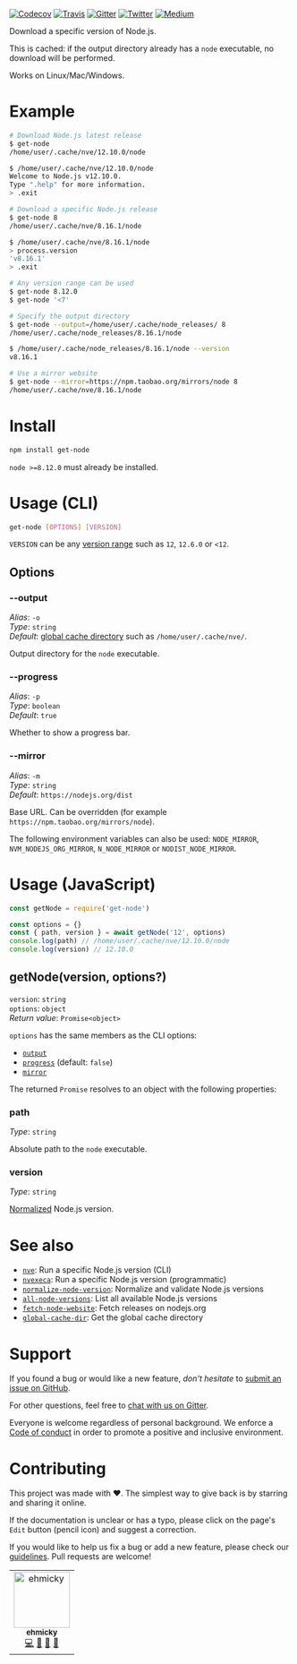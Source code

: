 [![Codecov](https://img.shields.io/codecov/c/github/ehmicky/get-node.svg?label=tested&logo=codecov)](https://codecov.io/gh/ehmicky/get-node)
[![Travis](https://img.shields.io/badge/cross-platform-4cc61e.svg?logo=travis)](https://travis-ci.org/ehmicky/get-node)
[![Gitter](https://img.shields.io/gitter/room/ehmicky/get-node.svg?logo=gitter)](https://gitter.im/ehmicky/get-node)
[![Twitter](https://img.shields.io/badge/%E2%80%8B-twitter-4cc61e.svg?logo=twitter)](https://twitter.com/intent/follow?screen_name=ehmicky)
[![Medium](https://img.shields.io/badge/%E2%80%8B-medium-4cc61e.svg?logo=medium)](https://medium.com/@ehmicky)

Download a specific version of Node.js.

This is cached: if the output directory already has a `node` executable, no
download will be performed.

Works on Linux/Mac/Windows.

# Example

```bash
# Download Node.js latest release
$ get-node
/home/user/.cache/nve/12.10.0/node

$ /home/user/.cache/nve/12.10.0/node
Welcome to Node.js v12.10.0.
Type ".help" for more information.
> .exit

# Download a specific Node.js release
$ get-node 8
/home/user/.cache/nve/8.16.1/node

$ /home/user/.cache/nve/8.16.1/node
> process.version
'v8.16.1'
> .exit

# Any version range can be used
$ get-node 8.12.0
$ get-node '<7'

# Specify the output directory
$ get-node --output=/home/user/.cache/node_releases/ 8
/home/user/.cache/node_releases/8.16.1/node

$ /home/user/.cache/node_releases/8.16.1/node --version
v8.16.1

# Use a mirror website
$ get-node --mirror=https://npm.taobao.org/mirrors/node 8
/home/user/.cache/nve/8.16.1/node
```

# Install

```bash
npm install get-node
```

`node >=8.12.0` must already be installed.

# Usage (CLI)

```bash
get-node [OPTIONS] [VERSION]
```

`VERSION` can be any [version range](https://github.com/npm/node-semver) such as
`12`, `12.6.0` or `<12`.

## Options

### --output

_Alias_: `-o`<br> _Type_: `string`<br>_Default_:
[global cache directory](https://github.com/ehmicky/global-cache-dir) such as
`/home/user/.cache/nve/`.

Output directory for the `node` executable.

### --progress

_Alias_: `-p`<br>_Type_: `boolean`<br>_Default_: `true`

Whether to show a progress bar.

### --mirror

_Alias_: `-m`<br>_Type_: `string`<br>_Default_: `https://nodejs.org/dist`

Base URL. Can be overridden (for example `https://npm.taobao.org/mirrors/node`).

The following environment variables can also be used: `NODE_MIRROR`,
`NVM_NODEJS_ORG_MIRROR`, `N_NODE_MIRROR` or `NODIST_NODE_MIRROR`.

# Usage (JavaScript)

<!-- Remove 'eslint-skip' once estree supports top-level await -->
<!-- eslint-skip -->

```js
const getNode = require('get-node')

const options = {}
const { path, version } = await getNode('12', options)
console.log(path) // /home/user/.cache/nve/12.10.0/node
console.log(version) // 12.10.0
```

## getNode(version, options?)

`version`: `string`<br>`options`: `object`<br>_Return value_: `Promise<object>`

`options` has the same members as the CLI options:

- [`output`](#--output)
- [`progress`](#--progress) (default: `false`)
- [`mirror`](#--mirror)

The returned `Promise` resolves to an object with the following properties:

### path

_Type_: `string`

Absolute path to the `node` executable.

### version

_Type_: `string`

[Normalized](https://github.com/ehmicky/normalize-node-version) Node.js version.

# See also

- [`nve`](https://github.com/ehmicky/nve): Run a specific Node.js version (CLI)
- [`nvexeca`](https://github.com/ehmicky/nve): Run a specific Node.js version
  (programmatic)
- [`normalize-node-version`](https://github.com/ehmicky/normalize-node-version):
  Normalize and validate Node.js versions
- [`all-node-versions`](https://github.com/ehmicky/all-node-versions): List all
  available Node.js versions
- [`fetch-node-website`](https://github.com/ehmicky/fetch-node-website): Fetch
  releases on nodejs.org
- [`global-cache-dir`](https://github.com/ehmicky/global-cache-dir): Get the
  global cache directory

# Support

If you found a bug or would like a new feature, _don't hesitate_ to
[submit an issue on GitHub](../../issues).

For other questions, feel free to
[chat with us on Gitter](https://gitter.im/ehmicky/get-node).

Everyone is welcome regardless of personal background. We enforce a
[Code of conduct](CODE_OF_CONDUCT.md) in order to promote a positive and
inclusive environment.

# Contributing

This project was made with ❤️. The simplest way to give back is by starring and
sharing it online.

If the documentation is unclear or has a typo, please click on the page's `Edit`
button (pencil icon) and suggest a correction.

If you would like to help us fix a bug or add a new feature, please check our
[guidelines](CONTRIBUTING.md). Pull requests are welcome!

<!-- Thanks go to our wonderful contributors: -->

<!-- ALL-CONTRIBUTORS-LIST:START -->
<!-- prettier-ignore -->
<table><tr><td align="center"><a href="https://twitter.com/ehmicky"><img src="https://avatars2.githubusercontent.com/u/8136211?v=4" width="100px;" alt="ehmicky"/><br /><sub><b>ehmicky</b></sub></a><br /><a href="https://github.com/ehmicky/get-node/commits?author=ehmicky" title="Code">💻</a> <a href="#design-ehmicky" title="Design">🎨</a> <a href="#ideas-ehmicky" title="Ideas, Planning, & Feedback">🤔</a> <a href="https://github.com/ehmicky/get-node/commits?author=ehmicky" title="Documentation">📖</a></td></tr></table>

<!-- ALL-CONTRIBUTORS-LIST:END -->
